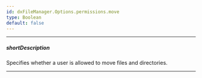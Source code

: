 ```yaml
---
id: dxFileManager.Options.permissions.move
type: Boolean
default: false
---
```

---
##### shortDescription
Specifies whether a user is allowed to move files and directories.

---
